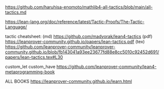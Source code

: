 https://github.com/haruhisa-enomoto/mathlib4-all-tactics/blob/main/all-tactics.md

https://lean-lang.org/doc/reference/latest/Tactic-Proofs/The-Tactic-Language/

tactic cheatsheet:
(md) https://github.com/madvorak/lean4-tactics
(pdf) https://leanprover-community.github.io/papers/lean-tactics.pdf
(tex) https://github.com/leanprover-community/leanprover-community.github.io/blob/fb143041a93ee23677fd88e8cc5010c92452d691/papers/lean-tactics.tex#L30

custom_let custom_have https://github.com/leanprover-community/lean4-metaprogramming-book

ALL BOOKS https://leanprover-community.github.io/learn.html
